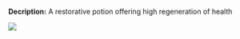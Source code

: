 **Decription:**
	A restorative potion offering high regeneration of health

![](../articleassets/itemsprites/Frame%2046.png)